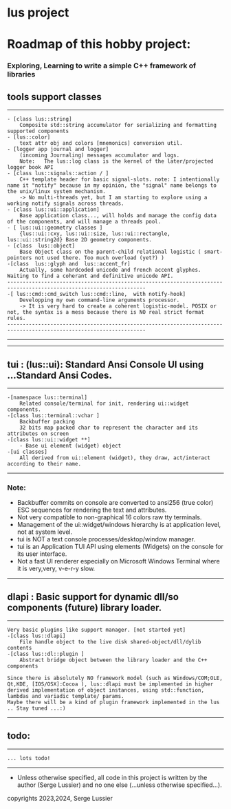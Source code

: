 
# lus project


# Roadmap of this hobby project:
### Exploring, Learning to write a simple C++ framework of libraries


## tools support classes
---
    - [class lus::string]
        Composite std::string accumulator for serializing and formatting supported components
    - [lus::color]
        text attr obj and colors [mnemonics] conversion util.
    - [logger app journal and logger]
        (incoming Journaling) messages accumulator and logs.
        Note:   The lus::log class is the kernel of the later/projected logger book API
    - [class lus::signals::action / ]
        C++ template header for basic signal-slots. note: I intentionally name it "notify" because in my opinion, the "signal" name belongs to the unix/linux system mechanism.
        -> No multi-threads yet, but I am starting to explore using a working notify signals across threads.
    - [class lus::ui::application]
        Base application class..., will holds and manage the config data of the components, and will manage a threads pool.
    - [ lus::ui::geometry classes ]
        {lus::ui::cxy, lus::ui::size, lus::ui::rectangle, lus::ui::string2d} Base 2D geometry components.
    - [class  lus::object]
        Base Object class on the parent-child relational logistic ( smart-pointers not used there. Too much overload (yet?) )
    -[class  lus::glyph and  lus::accent_fr]
        Actually, some hardcoded unicode and french accent glyphes. Waiting to find a coherant and definitive unicode API.
    -------------------------------------------------------------------------------------------------------------------
    -[ lus::cmd::cmd_switch lus::cmd::line,  with notify-hook]
        Developping my own command-line arguments processor.
        -> It is very hard to create a coherent logistic-model. POSIX or not, the syntax is a mess because there is NO real strict format rules.
    -------------------------------------------------------------------------------------------------------------------
***


***
## tui : (lus::ui):  Standard Ansi Console UI using ...Standard Ansi Codes.
---
    -[namespace lus::terminal]
        Related console/terminal for init, rendering ui::widget components.
    -[class lus::terminal::vchar ]
        Backbuffer packing
        32 bits map packed char to represent the character and its attributes on screen
    -[class lus::ui::widget **]
        - Base ui element (widget) object
    -[ui classes]
        All derived from ui::element (widget), they draw, act/interact according to their name.
---
### Note:
* Backbuffer commits on console are converted to ansi256 (true color) ESC sequences for rendering the text and attributes.
* Not very compatible to non-graphical 16 colors raw tty terminals.
* Management of the ui::widget/windows hierarchy is at application level, not at system level.
* tui is NOT a text console processes/desktop/window manager.
* tui is an Application TUI API using elements (Widgets) on the console for its user interface.
* Not a fast UI renderer especially on Microsoft Windows Terminal where it is very,very, v-e-r-y slow.


***
## dlapi : Basic support for dynamic dll/so components (future) library loader.
---
    Very basic plugins like support manager. [not started yet]
    -[class lus::dlapi]
        File handle object to the live disk shared-object/dll/dylib contents
    -[class lus::dl::plugin ]
        Abstract bridge object between the library loader and the C++ components

    Since there is absolutely NO framework model (such as Windows/COM;OLE, Qt,KDE, [IOS/OSX]:Cocoa ), lus::dlapi must be implemented in higher derived implementation of object instances, using std::function, lambdas and variadic template/ params.
    Maybe there will be a kind of plugin framework implemented in the lus .. Stay tuned ...:)
***

## todo:
---
    ... lots todo! 
---
* Unless otherwise specified, all code in this project is written by the author (Serge Lussier)  and no one else (...unless otherwise specified...).

copyrights 2023,2024, Serge Lussier 



